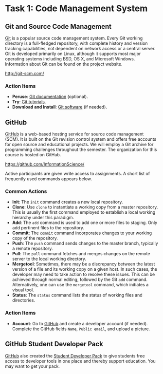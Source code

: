 # Task 1: Code Management System


## Git and Source Code Management

[Git](http://git-scm.com/) is a popular source code management system.
Every Git working directory is a full-fledged repository, with complete history and version tracking capabilities, not dependent on network access or a central server.
Git is developed primarily on Linux, although it supports most major operating systems including BSD, OS X, and Microsoft Windows.
Information about Git can be found on the project website.

http://git-scm.com/


### Action Items

* __Peruse__: [Git documentation](http://git-scm.com/doc/) (optional).
* __Try__: [Git tutorials](http://try.github.io/).
* __Download and Install__: [Git software](http://git-scm.com/downloads) (if needed).


## GitHub

[GitHub](https://github.com/) is a web-based hosting service for source code management (SCM).
It is built on the Git revision control system and offers free accounts for open source and educational projects.
We will employ a Git archive for programming challenges throughout the semester.
The organization for this course is hosted on GitHub.

https://github.com/InformationScience/

Active participants are given write access to assignments.
A short list of frequently used commands appears below.


### Common Actions

* __Init__:
The `init` command creates a new local repository.
* __Clone__:
Use `clone` to instantiate a working copy from a master repository.
This is usually the first command employed to establish a local working hierarchy under this paradigm.
* __Add__:
The `add` command is used to add one or more files to staging.
Only add pertinent files to the repository.
* __Commit__:
The `commit` command incorporates changes to your working copy of the repository.
* __Push__:
The `push` command sends changes to the master branch, typically a remote repository.
* __Pull__:
The `pull` command fetches and merges changes on the remote server to the local working directory.
* __Mergetool__:
Sometimes, there may be a discrepancy between the latest version of a file and its working copy on a given host.
In such cases, the developer may need to take action to resolve these issues.
This can be achieved through normal editing, followed by the Git `add` command.
Alternatively, one can use the  `mergetool` command, which initiates a visual tool.
* __Status__:
The `status` command lists the status of working files and directories.


### Action Items

* __Account__: Go to [GitHub](https://github.com) and create a developer account (if needed).
Complete the GitHub fields `Name`, `Public email`, and upload a picture.


## GitHub Student Developer Pack

[GitHub](https://github.com/) also created the [Student Developer Pack](https://education.github.com/pack) to give students free access to developer tools in one place and thereby support education.
You may want to get your pack.

